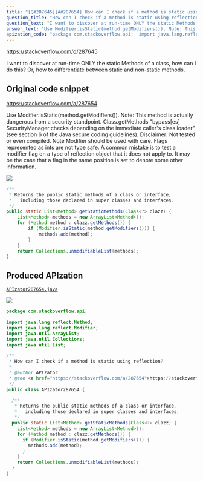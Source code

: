 ```yaml
---
title: "[Q#287645][A#287654] How can I check if a method is static using reflection?"
question_title: "How can I check if a method is static using reflection?"
question_text: "I want to discover at run-time ONLY the static Methods of a class, how can I do this? Or, how to differentiate between static and non-static methods."
answer_text: "Use Modifier.isStatic(method.getModifiers()). Note: This method is actually dangerous from a security standpoint. Class.getMethods \"bypass[es] SecurityManager checks depending on the immediate caller's class loader\" (see section 6 of the Java secure coding guidelines). Disclaimer: Not tested or even compiled. Note Modifier should be used with care. Flags represented as ints are not type safe. A common mistake is to test a modifier flag on a type of reflection object that it does not apply to. It may be the case that a flag in the same position is set to denote some other information."
apization_code: "package com.stackoverflow.api;  import java.lang.reflect.Method; import java.lang.reflect.Modifier; import java.util.ArrayList; import java.util.Collections; import java.util.List;  /**  * How can I check if a method is static using reflection?  *  * @author APIzator  * @see <a href=\"https://stackoverflow.com/a/287654\">https://stackoverflow.com/a/287654</a>  */ public class APIzator287654 {    /**    * Returns the public static methods of a class or interface,    *   including those declared in super classes and interfaces.    */   public static List<Method> getStaticMethods(Class<?> clazz) {     List<Method> methods = new ArrayList<Method>();     for (Method method : clazz.getMethods()) {       if (Modifier.isStatic(method.getModifiers())) {         methods.add(method);       }     }     return Collections.unmodifiableList(methods);   } }"
---
```


https://stackoverflow.com/q/287645

I want to discover at run-time ONLY the static Methods of a class, how can I do this?
Or, how to differentiate between static and non-static methods.



## Original code snippet

https://stackoverflow.com/a/287654

Use Modifier.isStatic(method.getModifiers()).
Note: This method is actually dangerous from a security standpoint. Class.getMethods &quot;bypass[es] SecurityManager checks depending on the immediate caller&#x27;s class loader&quot; (see section 6 of the Java secure coding guidelines).
Disclaimer: Not tested or even compiled.
Note Modifier should be used with care. Flags represented as ints are not type safe. A common mistake is to test a modifier flag on a type of reflection object that it does not apply to. It may be the case that a flag in the same position is set to denote some other information.

<div class="code-logo"><img src="/stackoverflow.png" /></div>

```java
/**
 * Returns the public static methods of a class or interface,
 *   including those declared in super classes and interfaces.
 */
public static List<Method> getStaticMethods(Class<?> clazz) {
    List<Method> methods = new ArrayList<Method>();
    for (Method method : clazz.getMethods()) {
        if (Modifier.isStatic(method.getModifiers())) {
            methods.add(method);
        }
    }
    return Collections.unmodifiableList(methods);
}
```

## Produced APIzation

[`APIzator287654.java`](https://github.com/pasqualesalza/apization/raw/main/data/search/APIzator287654.java)

<div class="code-logo"><img src="/apizator.png" /></div>

```java
package com.stackoverflow.api;

import java.lang.reflect.Method;
import java.lang.reflect.Modifier;
import java.util.ArrayList;
import java.util.Collections;
import java.util.List;

/**
 * How can I check if a method is static using reflection?
 *
 * @author APIzator
 * @see <a href="https://stackoverflow.com/a/287654">https://stackoverflow.com/a/287654</a>
 */
public class APIzator287654 {

  /**
   * Returns the public static methods of a class or interface,
   *   including those declared in super classes and interfaces.
   */
  public static List<Method> getStaticMethods(Class<?> clazz) {
    List<Method> methods = new ArrayList<Method>();
    for (Method method : clazz.getMethods()) {
      if (Modifier.isStatic(method.getModifiers())) {
        methods.add(method);
      }
    }
    return Collections.unmodifiableList(methods);
  }
}

```